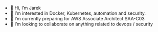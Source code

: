 - 👋 Hi, I’m Jarek
- 👀 I’m interested in Docker, Kubernetes, automation and security.
- 🌱 I’m currently preparing for AWS Associate Architect SAA-C03
- 💞️ I’m looking to collaborate on anything related to devops / security 



